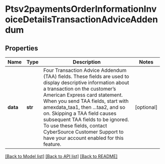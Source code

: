 # Ptsv2paymentsOrderInformationInvoiceDetailsTransactionAdviceAddendum

## Properties
Name | Type | Description | Notes
------------ | ------------- | ------------- | -------------
**data** | **str** | Four Transaction Advice Addendum (TAA) fields. These fields are used to display descriptive information about a transaction on the customer’s American Express card statement. When you send TAA fields, start with amexdata_taa1, then ...taa2, and so on. Skipping a TAA field causes subsequent TAA fields to be ignored.  To use these fields, contact CyberSource Customer Support to have your account enabled for this feature.  | [optional] 

[[Back to Model list]](../README.md#documentation-for-models) [[Back to API list]](../README.md#documentation-for-api-endpoints) [[Back to README]](../README.md)


